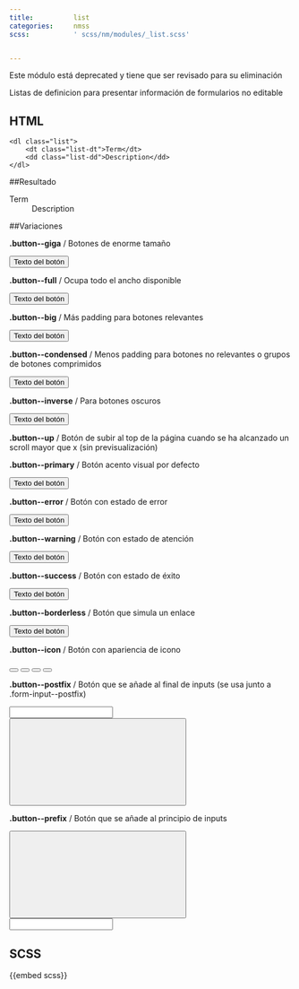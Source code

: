 ```yaml
---
title:          list
categories:     nmss
scss:           ' scss/nm/modules/_list.scss'


---
```


<div class="msgBox msgBox--error u-mgb"> Este módulo está deprecated y tiene que ser revisado para su eliminación
</div>


Listas de definicion para presentar información de formularios no editable

## HTML
```
<dl class="list">
	<dt class="list-dt">Term</dt>
	<dd class="list-dd">Description</dd>
</dl>

```
##Resultado
<dl class="list">
	<dt class="list-dt">Term</dt>
	<dd class="list-dd">Description</dd>
</dl>

##Variaciones

__.button--giga__ / Botones de enorme tamaño

<div class="cmsContent-container">
	<button class="button button--giga">
		Texto del botón
	</button>
</div>

__.button--full__ / Ocupa todo el ancho disponible

<div class="cmsContent-container">
	<button class="button button--full">
		Texto del botón
	</button>
</div>

__.button--big__ / Más padding para botones relevantes

<div class="cmsContent-container">
	<button class="button button--big">
		Texto del botón
	</button>
</div>

__.button--condensed__ / Menos padding para botones no relevantes o grupos de botones comprimidos

<div class="cmsContent-container">
	<button class="button button--condensed">
		Texto del botón
	</button>
</div>

__.button--inverse__ / Para botones oscuros

<div class="cmsContent-container">
	<button class="button button--inverse">
		Texto del botón
	</button>
</div>

__.button--up__ / Botón de subir al top de la página cuando se ha alcanzado un scroll mayor que x (sin previsualización)

__.button--primary__ / Botón acento visual por defecto 

<div class="cmsContent-container">
	<button class="button button--primary">
		Texto del botón
	</button>
</div>


__.button--error__ / Botón con estado de error

<div class="cmsContent-container">
	<button class="button button--error">
		Texto del botón
	</button>
</div>

__.button--warning__ / Botón con estado de atención

<div class="cmsContent-container">
	<button class="button button--warning">
		Texto del botón
	</button>
</div>

__.button--success__ / Botón con estado de éxito

<div class="cmsContent-container">
	<button class="button button--success">
		Texto del botón
	</button>
</div>

__.button--borderless__ / Botón que simula un enlace

<div class="cmsContent-container">
	<button class="button button--borderless">
		Texto del botón
	</button>
</div>

__.button--icon__ / Botón con apariencia de icono

<div class="cmsContent-container">
	<button class="button button--icon" title="cart"><i class="icon fa-shopping-cart"></i></button>
	<button class="button button--icon" title="cart"><i class="icon icon--error fa-times"></i></button>
	<button class="button button--icon" title="cart"><i class="icon icon--success fa-check"></i></button>
	<button class="button button--icon" title="cart"><i class="icon icon--success fa-plus-circle"></i></button>
</div>

__.button--postfix__ / Botón que se añade al final de inputs (se usa junto a .form-input--postfix)

<div class="cmsContent-container">
	<input class="form-input form-input--postfix u-md-30">
	<button class="button button--postfix">
		<svg role="img" class="icon icon--inline icon--xs"><use xlink:href="../../img/icons/svg-defs.svg#icon-search"></use></svg>
	</button>
</div>

__.button--prefix__ / Botón que se añade al principio de inputs

<div class="cmsContent-container">
	<button class="button button--prefix">
		<svg role="img" class="icon icon--inline icon--xs"><use xlink:href="../../img/icons/svg-defs.svg#icon-search"></use></svg>
	</button>
	<input class="form-input u-md-30">
</div>


## SCSS

{{embed scss}}
